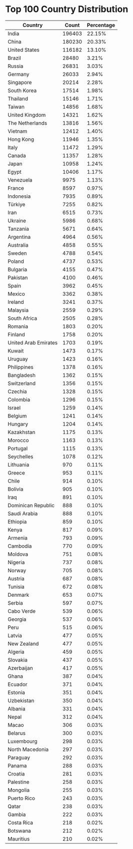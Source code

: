 # Top 100 Country Distribution
| Country | Count | Percentage |
|----|----|----|
| India | 196403 | 22.15% |
| China | 180230 | 20.33% |
| United States | 116182 | 13.10% |
| Brazil | 28480 | 3.21% |
| Russia | 26831 | 3.03% |
| Germany | 26033 | 2.94% |
| Singapore | 20214 | 2.28% |
| South Korea | 17514 | 1.98% |
| Thailand | 15146 | 1.71% |
| Taiwan | 14856 | 1.68% |
| United Kingdom | 14321 | 1.62% |
| The Netherlands | 13816 | 1.56% |
| Vietnam | 12412 | 1.40% |
| Hong Kong | 11946 | 1.35% |
| Italy | 11472 | 1.29% |
| Canada | 11357 | 1.28% |
| Japan | 10958 | 1.24% |
| Egypt | 10406 | 1.17% |
| Venezuela | 9975 | 1.13% |
| France | 8597 | 0.97% |
| Indonesia | 7935 | 0.89% |
| Türkiye | 7255 | 0.82% |
| Iran | 6515 | 0.73% |
| Ukraine | 5986 | 0.68% |
| Tanzania | 5671 | 0.64% |
| Argentina | 4964 | 0.56% |
| Australia | 4858 | 0.55% |
| Sweden | 4788 | 0.54% |
| Poland | 4737 | 0.53% |
| Bulgaria | 4155 | 0.47% |
| Pakistan | 4100 | 0.46% |
| Spain | 3962 | 0.45% |
| Mexico | 3362 | 0.38% |
| Ireland | 3241 | 0.37% |
| Malaysia | 2559 | 0.29% |
| South Africa | 2505 | 0.28% |
| Romania | 1803 | 0.20% |
| Finland | 1758 | 0.20% |
| United Arab Emirates | 1703 | 0.19% |
| Kuwait | 1473 | 0.17% |
| Uruguay | 1423 | 0.16% |
| Philippines | 1378 | 0.16% |
| Bangladesh | 1362 | 0.15% |
| Switzerland | 1356 | 0.15% |
| Czechia | 1328 | 0.15% |
| Colombia | 1296 | 0.15% |
| Israel | 1259 | 0.14% |
| Belgium | 1241 | 0.14% |
| Hungary | 1204 | 0.14% |
| Kazakhstan | 1175 | 0.13% |
| Morocco | 1163 | 0.13% |
| Portugal | 1115 | 0.13% |
| Seychelles | 1078 | 0.12% |
| Lithuania | 970 | 0.11% |
| Greece | 953 | 0.11% |
| Chile | 914 | 0.10% |
| Bolivia | 905 | 0.10% |
| Iraq | 891 | 0.10% |
| Dominican Republic | 888 | 0.10% |
| Saudi Arabia | 888 | 0.10% |
| Ethiopia | 859 | 0.10% |
| Kenya | 817 | 0.09% |
| Armenia | 793 | 0.09% |
| Cambodia | 770 | 0.09% |
| Moldova | 751 | 0.08% |
| Nigeria | 737 | 0.08% |
| Norway | 705 | 0.08% |
| Austria | 687 | 0.08% |
| Tunisia | 672 | 0.08% |
| Denmark | 653 | 0.07% |
| Serbia | 597 | 0.07% |
| Cabo Verde | 539 | 0.06% |
| Georgia | 537 | 0.06% |
| Peru | 515 | 0.06% |
| Latvia | 477 | 0.05% |
| New Zealand | 477 | 0.05% |
| Algeria | 459 | 0.05% |
| Slovakia | 437 | 0.05% |
| Azerbaijan | 417 | 0.05% |
| Ghana | 387 | 0.04% |
| Ecuador | 371 | 0.04% |
| Estonia | 351 | 0.04% |
| Uzbekistan | 350 | 0.04% |
| Albania | 331 | 0.04% |
| Nepal | 312 | 0.04% |
| Macao | 306 | 0.03% |
| Belarus | 300 | 0.03% |
| Luxembourg | 298 | 0.03% |
| North Macedonia | 297 | 0.03% |
| Paraguay | 292 | 0.03% |
| Panama | 288 | 0.03% |
| Croatia | 281 | 0.03% |
| Palestine | 258 | 0.03% |
| Mongolia | 255 | 0.03% |
| Puerto Rico | 243 | 0.03% |
| Qatar | 238 | 0.03% |
| Gambia | 222 | 0.03% |
| Costa Rica | 218 | 0.02% |
| Botswana | 212 | 0.02% |
| Mauritius | 210 | 0.02% |

